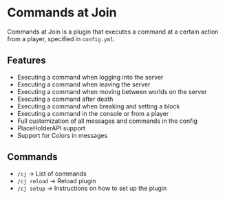# Commands at Join

Commands at Join is a plugin that executes a command at a certain action from a player, specified in `config.yml`.

## Features

* Executing a command when logging into the server
* Executing a command when leaving the server
* Executing a command when moving between worlds on the server
* Executing a command after death
* Executing a command when breaking and setting a block
* Executing a command in the console or from a player
* Full customization of all messages and commands in the config
* PlaceHolderAPI support
* Support for Colors in messages

## Commands

* `/cj` → List of commands
* `/cj reload` → Reload plugin
* `/cj setup` → Instructions on how to set up the plugin

